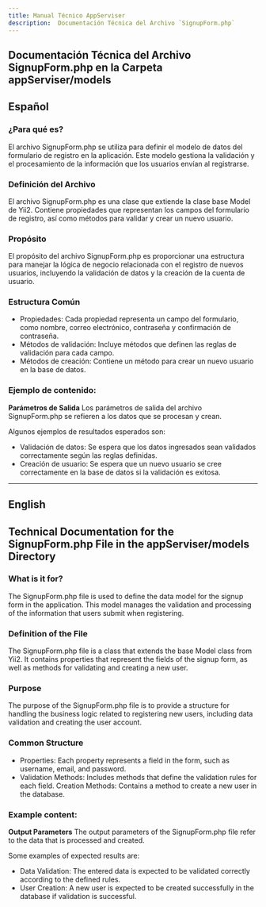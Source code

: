 ```yaml
---
title: Manual Técnico AppServiser
description:  Documentación Técnica del Archivo `SignupForm.php`
---
```


## Documentación Técnica del Archivo SignupForm.php en la Carpeta appServiser/models

## Español

### ¿Para qué es?
El archivo SignupForm.php se utiliza para definir el modelo de datos del formulario de registro en la aplicación. Este modelo gestiona la validación y el procesamiento de la información que los usuarios envían al registrarse.

### Definición del Archivo
El archivo SignupForm.php es una clase que extiende la clase base Model de Yii2. Contiene propiedades que representan los campos del formulario de registro, así como métodos para validar y crear un nuevo usuario.

### Propósito
El propósito del archivo SignupForm.php es proporcionar una estructura para manejar la lógica de negocio relacionada con el registro de nuevos usuarios, incluyendo la validación de datos y la creación de la cuenta de usuario.

### Estructura Común
- Propiedades: Cada propiedad representa un campo del formulario, como nombre, correo electrónico, contraseña y confirmación de contraseña.
- Métodos de validación: Incluye métodos que definen las reglas de validación para cada campo.
- Métodos de creación: Contiene un método para crear un nuevo usuario en la base de datos.

### Ejemplo de contenido:
**Parámetros de Salida**
Los parámetros de salida del archivo SignupForm.php se refieren a los datos que se procesan y crean. 

Algunos ejemplos de resultados esperados son:
- Validación de datos: Se espera que los datos ingresados sean validados correctamente según las reglas definidas.
- Creación de usuario: Se espera que un nuevo usuario se cree correctamente en la base de datos si la validación es exitosa.

---

## English

## Technical Documentation for the SignupForm.php File in the appServiser/models Directory

### What is it for?
The SignupForm.php file is used to define the data model for the signup form in the application. This model manages the validation and processing of the information that users submit when registering.

### Definition of the File
The SignupForm.php file is a class that extends the base Model class from Yii2. It contains properties that represent the fields of the signup form, as well as methods for validating and creating a new user.

### Purpose
The purpose of the SignupForm.php file is to provide a structure for handling the business logic related to registering new users, including data validation and creating the user account.

### Common Structure
- Properties: Each property represents a field in the form, such as username, email, and password.
- Validation Methods: Includes methods that define the validation rules for each field.
Creation Methods: Contains a method to create a new user in the database.

### Example content:
**Output Parameters**
The output parameters of the SignupForm.php file refer to the data that is processed and created. 

Some examples of expected results are:
- Data Validation: The entered data is expected to be validated correctly according to the defined rules.
- User Creation: A new user is expected to be created successfully in the database if validation is successful.
